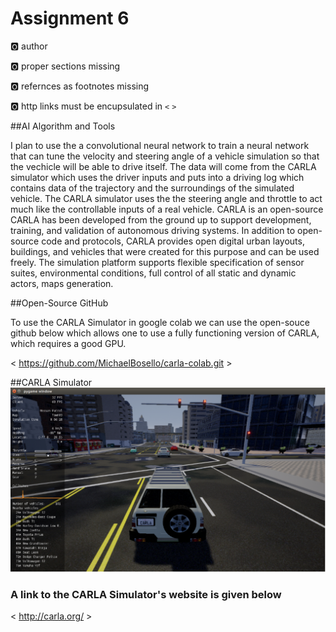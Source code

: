 # Assignment 6

:o2: author

:o2: proper sections missing

:o2: refernces as footnotes missing

:o2: http links must be encupsulated in `<` `>`

##AI Algorithm and Tools

I plan to use the a convolutional neural network to train a neural network that can tune the velocity and steering angle
of a vehicle simulation so that the vechicle will be able to drive itself. The data will come from the CARLA simulator which
uses the driver inputs and puts into a driving log which contains data of the trajectory and the surroundings of the simulated
vehicle. The CARLA simulator uses the the steering angle and throttle to act much like the controllable inputs of a real vehicle.
CARLA is an open-source CARLA has been developed from the ground up to support development, training, and validation of autonomous 
driving systems. In addition to open-source code and protocols, CARLA provides open digital urban layouts, buildings, and vehicles
that were created for this purpose and can be used freely. The simulation platform supports flexible specification of sensor suites,
environmental conditions, full control of all static and dynamic actors, maps generation.

##Open-Source GitHub

To use the CARLA Simulator in google colab we can use the open-souce github below which allows one to use a fully functioning version 
of CARLA, which requires a good GPU. 

< https://github.com/MichaelBosello/carla-colab.git >

##CARLA Simulator
![](CARLA_Image.png)

### A link to the CARLA Simulator's website is given below
< http://carla.org/ >
